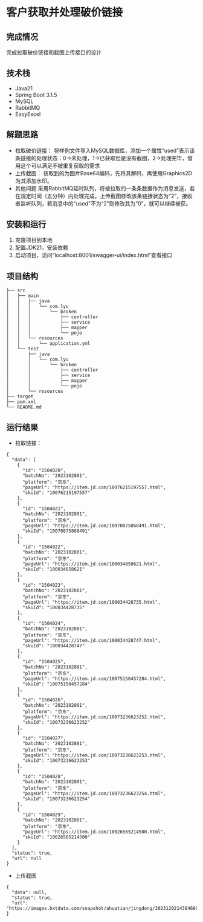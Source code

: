 # 客户获取并处理破价链接

## 完成情况

完成拉取破价链接和截图上传接口的设计

## 技术栈
- Java21
- Spring Boot 3.1.5
- MySQL
- RabbitMQ
- EasyExcel

## 解题思路

- 拉取破价链接：
将样例文件导入MySQL数据库，添加一个属性“used”表示该条链接的处理状态：0->未处理，1->已获取但是没有截图，2->处理完毕，借用这个可以满足不被重复获取的需求
- 上传截图：
获取到的为图片Base64编码，先将其解码，再使用Graphics2D为其添加水印。
- 其他问题
采用RabbitMQ延时队列，将被拉取的一条条数据作为消息发送，若在规定时间（五分钟）内处理完成，上传截图修改该条链接状态为“2”，接收者监听队列，若消息中的"used"不为“2”则修改其为“0”，就可以继续被获。

## 安装和运行

1. 克隆项目到本地
2. 配置JDK21，安装依赖
3. 启动项目，访问“localhost:8001/swagger-ui/index.html”查看接口

## 项目结构


```
├── src
│   ├── main
│   │   ├── java
│   │   │   └── com.lyu
│   │   │       └── broken
│   │   │           ├── controller
│   │   │           ├── service
│   │   │           ├── mapper
│   │   │           └── pojo
│   │   └── resources
│   │       └── application.yml
│   └── test
│       ├── java
│       │   └── com.lyu
│       │       └── broken
│       │           ├── controller
│       │           ├── service
│       │           ├── mapper
│       │           └── pojo
│       └── resources
├── target
├── pom.xml
└── README.md
```
## 运行结果
- 拉取链接：
```
{
  "data": [
    {
      "id": "1504020",
      "batchNo": "2023102801",
      "platform": "京东",
      "pageUrl": "https://item.jd.com/10076215197557.html",
      "skuId": "10076215197557"
    },
    {
      "id": "1504021",
      "batchNo": "2023102801",
      "platform": "京东",
      "pageUrl": "https://item.jd.com/10070875868491.html",
      "skuId": "10070875868491"
    },
    {
      "id": "1504022",
      "batchNo": "2023102801",
      "platform": "京东",
      "pageUrl": "https://item.jd.com/100034858621.html",
      "skuId": "100034858621"
    },
    {
      "id": "1504023",
      "batchNo": "2023102801",
      "platform": "京东",
      "pageUrl": "https://item.jd.com/100034428735.html",
      "skuId": "100034428735"
    },
    {
      "id": "1504024",
      "batchNo": "2023102801",
      "platform": "京东",
      "pageUrl": "https://item.jd.com/100034428747.html",
      "skuId": "100034428747"
    },
    {
      "id": "1504025",
      "batchNo": "2023102801",
      "platform": "京东",
      "pageUrl": "https://item.jd.com/10075150457284.html",
      "skuId": "10075150457284"
    },
    {
      "id": "1504026",
      "batchNo": "2023102801",
      "platform": "京东",
      "pageUrl": "https://item.jd.com/10073236623252.html",
      "skuId": "10073236623252"
    },
    {
      "id": "1504027",
      "batchNo": "2023102801",
      "platform": "京东",
      "pageUrl": "https://item.jd.com/10073236623253.html",
      "skuId": "10073236623253"
    },
    {
      "id": "1504028",
      "batchNo": "2023102801",
      "platform": "京东",
      "pageUrl": "https://item.jd.com/10073236623254.html",
      "skuId": "10073236623254"
    },
    {
      "id": "1504029",
      "batchNo": "2023102801",
      "platform": "京东",
      "pageUrl": "https://item.jd.com/10026565214500.html",
      "skuId": "10026565214500"
    }
  ],
  "status": true,
  "url": null
}
```
- 上传截图
```
{
  "data": null,
  "status": true,
  "url": "https://images.bxtdata.com/snapshot/ahuatian/jingdong/20231202143846697.png"
}
```